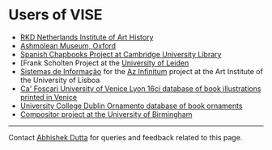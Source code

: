 # Users of VISE

 * [RKD Netherlands Institute of Art History](https://rkd.nl/en/)
 * [Ashmolean Museum, Oxford](https://www.ashmolean.org/)
 * [Spanish Chapbooks Project at Cambridge University Library](https://www.cdh.cam.ac.uk/news/spanish-chapbooks)
 * [Frank Scholten Project at the [University of Leiden](https://www.universiteitleiden.nl/en)
 * [Sistemas de Informação](https://sistemasfuturo.pt/) for the [Az Infinitum](https://inwebonline.net/azInfinitum/azinfinitum.aspx?pesquisaGeral=1) project at the Art Institute of the University of Lisboa
 * [Ca' Foscari University of Venice Lyon 16ci database of book illustrations printed in Venice](https://www.robots.ox.ac.uk/~vgg/research/16ci/lyon/)
 * [University College Dublin Ornamento database of book ornaments](https://ornamento.ucd.ie/)
 * [Compositor project at the University of Birmingham](https://compositor.bham.ac.uk)
 
***

Contact [Abhishek Dutta](mailto:adutta@robots.ox.ac.uk) for queries and feedback related to this page.

